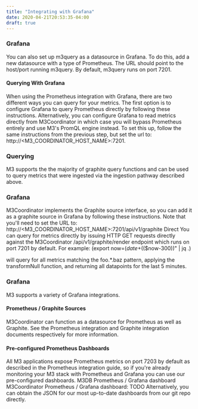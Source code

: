 ```yaml
---
title: "Integrating with Grafana"
date: 2020-04-21T20:53:35-04:00
draft: true
---
```


### Grafana
You can also set up m3query as a datasource in Grafana. To do this, add a new datasource with a type of Prometheus. The URL should point to the host/port running m3query. By default, m3query runs on port 7201.

#### Querying With Grafana
When using the Prometheus integration with Grafana, there are two different ways you can query for your metrics. The first option is to configure Grafana to query Prometheus directly by following these instructions.
Alternatively, you can configure Grafana to read metrics directly from M3Coordinator in which case you will bypass Prometheus entirely and use M3's PromQL engine instead. To set this up, follow the same instructions from the previous step, but set the url to: http://<M3_COORDINATOR_HOST_NAME>:7201.

### Querying
M3 supports the the majority of graphite query functions and can be used to query metrics that were ingested via the ingestion pathway described above.

### Grafana
M3Coordinator implements the Graphite source interface, so you can add it as a graphite source in Grafana by following these instructions.
Note that you'll need to set the URL to: http://<M3_COORDINATOR_HOST_NAME>:7201/api/v1/graphite
Direct
You can query for metrics directly by issuing HTTP GET requests directly against the M3Coordinator /api/v1/graphite/render endpoint which runs on port 7201 by default. For example:
(export now=$(date +%s) && curl "localhost:7201/api/v1/graphite/render?target=transformNull(foo.*.baz)&from=$(($now-300))" | jq .)

will query for all metrics matching the foo.*.baz pattern, applying the transformNull function, and returning all datapoints for the last 5 minutes.

### Grafana
M3 supports a variety of Grafana integrations.

#### Prometheus / Graphite Sources
M3Coordinator can function as a datasource for Prometheus as well as Graphite. See the Prometheus integration and Graphite integration documents respectively for more information.
#### Pre-configured Prometheus Dashboards
All M3 applications expose Prometheus metrics on port 7203 by default as described in the Prometheus integration guide, so if you're already monitoring your M3 stack with Prometheus and Grafana you can use our pre-configured dashboards.
M3DB Prometheus / Grafana dashboard
M3Coordinator Prometheus / Grafana dashboard: TODO
Alternatively, you can obtain the JSON for our most up-to-date dashboards from our git repo directly.
